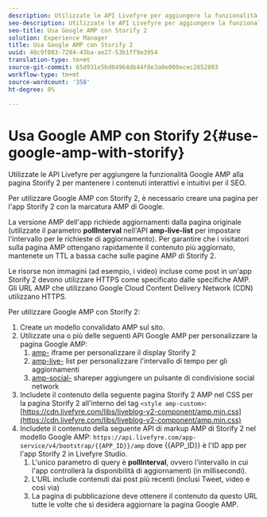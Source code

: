 ```yaml
---
description: Utilizzate le API Livefyre per aggiungere la funzionalità Google AMP alla pagina Storify 2 per mantenere i contenuti interattivi e intuitivi per il SEO.
seo-description: Utilizzate le API Livefyre per aggiungere la funzionalità Google AMP alla pagina Storify 2 per mantenere i contenuti interattivi e intuitivi per il SEO.
seo-title: Usa Google AMP con Storify 2
solution: Experience Manager
title: Usa Google AMP con Storify 2
uuid: 40c9f083-7284-43ba-ae27-53b1ff9e3954
translation-type: tm+mt
source-git-commit: 65d931e5bd04964db44f8e3a0e000ecec2652893
workflow-type: tm+mt
source-wordcount: '358'
ht-degree: 0%

---
```



# Usa Google AMP con Storify 2{#use-google-amp-with-storify}

Utilizzate le API Livefyre per aggiungere la funzionalità Google AMP alla pagina Storify 2 per mantenere i contenuti interattivi e intuitivi per il SEO.

Per utilizzare Google AMP con Storify 2, è necessario creare una pagina per l&#39;app Storify 2 con la marcatura AMP di Google.

La versione AMP dell&#39;app richiede aggiornamenti dalla pagina originale (utilizzate il parametro **pollInterval** nell&#39;API **amp-live-list** per impostare l&#39;intervallo per le richieste di aggiornamento). Per garantire che i visitatori sulla pagina AMP ottengano rapidamente il contenuto più aggiornato, mantenete un TTL a bassa cache sulle pagine AMP di Storify 2.

Le risorse non immagini (ad esempio, i video) incluse come post in un&#39;app Storify 2 devono utilizzare HTTPS come specificato dalle specifiche AMP. Gli URL AMP che utilizzano Google Cloud Content Delivery Network (CDN) utilizzano HTTPS.

Per utilizzare Google AMP con Storify 2:

1. Create un modello convalidato AMP sul sito.
1. Utilizzate una o più delle seguenti API Google AMP per personalizzare la pagina Google AMP:
   1. [amp-](https://www.ampproject.org/docs/reference/components/amp-iframe) iframe per personalizzare il display Storify 2
   1. [amp-live-](https://www.ampproject.org/docs/reference/components/amp-live-list) list per personalizzare l&#39;intervallo di tempo per gli aggiornamenti
   1. [amp-social-](https://www.ampproject.org/docs/reference/components/amp-social-share) shareper aggiungere un pulsante di condivisione social network
1. Includete il contenuto della seguente pagina Storify 2 AMP nel CSS per la pagina Storify 2 all&#39;interno del tag `<style amp-custom>`: [https://cdn.livefyre.com/libs/liveblog-v2-component/amp.min.css](https://cdn.livefyre.com/libs/liveblog-v2-component/amp.min.css)
1. Includete il contenuto della seguente API di markup AMP di Storify 2 nel modello Google AMP: `https://api.livefyre.com/app-service/v4/bootstrap/{{APP_ID}}/amp` dove {{APP_ID}} è l&#39;ID app per l&#39;app Storify 2 in Livefyre Studio.
   1. L&#39;unico parametro di query è **pollInterval**, ovvero l&#39;intervallo in cui l&#39;app controllerà la disponibilità di aggiornamenti (in millisecondi).
   1. L’URL include contenuti dai post più recenti (inclusi Tweet, video e così via)
   1. La pagina di pubblicazione deve ottenere il contenuto da questo URL tutte le volte che si desidera aggiornare la pagina Google AMP.
